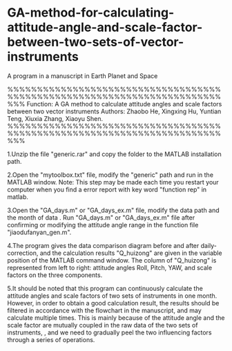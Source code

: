 # GA-method-for-calculating-attitude-angle-and-scale-factor-between-two-sets-of-vector-instruments
A program in a manuscript in Earth Planet and Space

%%%%%%%%%%%%%%%%%%%%%%%%%%%%%%%%%%%%%%%%%%%%%%%%%%%%%%%%%%%%%%%%%%%%%%%%%%%
Function: A GA method to calculate attitude angles and scale factors between two vector instruments
Authors: Zhaobo He, Xingxing Hu, Yuntian Teng, Xiuxia Zhang, Xiaoyu Shen.
%%%%%%%%%%%%%%%%%%%%%%%%%%%%%%%%%%%%%%%%%%%%%%%%%%%%%%%%%%%%%%%%%%%%%%%%%%%

1.Unzip the file "generic.rar" and copy the folder to the MATLAB installation path.

2.Open the "mytoolbox.txt" file, modify the "generic" path and run in the MATLAB window.
Note: This step may be made each time you restart your computer when you find a error report with key word "function rep" in matlab.

3.Open the "GA_days.m" or "GA_days_ex.m" file, modify the data path and the month of data . 
Run "GA_days.m" or "GA_days_ex.m" file after confirming or modifying the attitude angle range in the function file "jiaodufanyan_gen.m".

4.The program gives the data comparison diagram before and after daily-correction, 
and the calculation results "Q_huizong" are given in the variable position of the MATLAB command window.
The column of "Q_huizong" is represented from left to right: attitude angles Roll, Pitch, YAW, and scale factors on the three components.

5.It should be noted that this program can continuously calculate the attitude angles and scale factors of two sets of instruments 
in one month. However, in order to obtain a good calculation result, the results should be filtered in accordance with the flowchart 
in the manuscript, and may calculate multiple times. This is mainly because of the attitude angle and the scale factor are mutually coupled
 in the raw data of the two sets of instruments, , and we need to gradually peel the two influencing factors through a series of operations.




